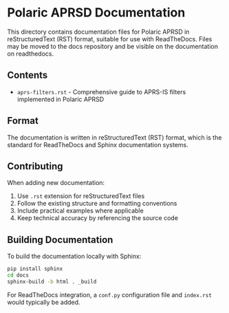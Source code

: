 # Polaric APRSD Documentation

This directory contains documentation files for Polaric APRSD in reStructuredText (RST) format, suitable for use with ReadTheDocs. Files may be moved to the docs repository and be visible on the documentation on readthedocs. 

## Contents

- `aprs-filters.rst` - Comprehensive guide to APRS-IS filters implemented in Polaric APRSD

## Format

The documentation is written in reStructuredText (RST) format, which is the standard for ReadTheDocs and Sphinx documentation systems.

## Contributing

When adding new documentation:

1. Use `.rst` extension for reStructuredText files
2. Follow the existing structure and formatting conventions
3. Include practical examples where applicable
4. Keep technical accuracy by referencing the source code

## Building Documentation

To build the documentation locally with Sphinx:

```bash
pip install sphinx
cd docs
sphinx-build -b html . _build
```

For ReadTheDocs integration, a `conf.py` configuration file and `index.rst` would typically be added.
